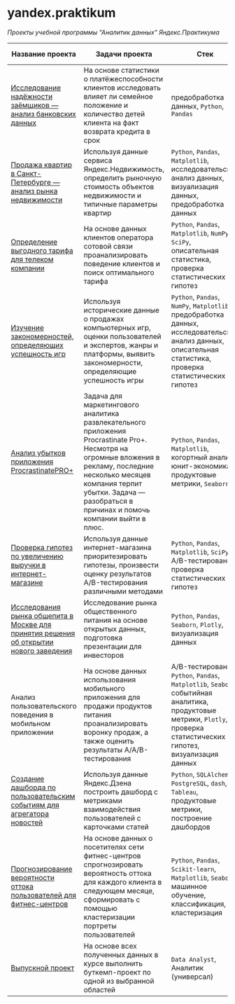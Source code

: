 # yandex.praktikum
<i>Проекты учебной программы "Аналитик данных" Яндекс.Практикума</i>


|Название проекта|Задачи проекта|Стек|Описание Я.Практикума|
|---	|---	|---	|:---:	|
|[Исследование надёжности заёмщиков — анализ банковских данных](https://github.com/Senyanordwest/yandex.praktikum/tree/main/project_02_borrowers)|На основе статистики о платёжеспособности клиентов исследовать влияет ли семейное положение и количество детей клиента на факт возврата кредита в срок|предобработка данных, `Python`, `Pandas`|[link](https://concrete-web-bad.notion.site/066274609b764165b9b59bee6e1a9c03?p=e6559b8ddb50445b83e1080fc1582fa5)|
|[Продажа квартир в Санкт-Петербурге — анализ рынка недвижимости](https://github.com/Senyanordwest/yandex.praktikum/tree/main/project_03_estate)|Используя данные сервиса Яндекс.Недвижимость, определить рыночную стоимость объектов недвижимости и типичные параметры квартир|`Python`, `Pandas`, `Matplotlib`, исследовательский анализ данных, визуализация данных, предобработка данных|[link](https://concrete-web-bad.notion.site/066274609b764165b9b59bee6e1a9c03?p=628683caf9964728ba6d4cd70a64904d)|
|[Определение выгодного тарифа для телеком компании](https://github.com/Senyanordwest/yandex.praktikum/tree/main/project_04_telecom)|На основе данных клиентов оператора сотовой связи проанализировать поведение клиентов и поиск оптимального тарифа|`Python`, `Pandas`, `Matplotlib`, `NumPy`, `SciPy`, описательная статистика, проверка статистических гипотез|[link](https://concrete-web-bad.notion.site/066274609b764165b9b59bee6e1a9c03?p=7a033923c7074737bb0e588e8d90a71b)|
|[Изучение закономерностей, определяющих успешность игр](https://github.com/Senyanordwest/yandex.praktikum/tree/main/project_05_gaming)|Используя исторические данные о продажах компьютерных игр, оценки пользователей и экспертов, жанры и платформы, выявить закономерности, определяющие успешность игры |`Python`, `Pandas`, `NumPy`, `Matplotlib`, предобработка данных, исследовательский анализ данных, описательная статистика, проверка статистических гипотез|[link](https://concrete-web-bad.notion.site/066274609b764165b9b59bee6e1a9c03?p=965a865ec1db45d4910c7c6b56aeff40)|
|[Анализ убытков приложения ProcrastinatePRO+](https://github.com/Senyanordwest/yandex.praktikum/tree/main/project_07_ppro%2B)|Задача для маркетингового аналитика развлекательного приложения Procrastinate Pro+. Несмотря на огромные вложения в рекламу, последние несколько месяцев компания терпит убытки. Задача — разобраться в причинах и помочь компании выйти в плюс.|`Python`, `Pandas`, `Matplotlib`, когортный анализ, юнит-экономика, продуктовые метрики, `Seaborn`|[link](https://concrete-web-bad.notion.site/066274609b764165b9b59bee6e1a9c03?p=c3069668970146fd98979792fcf7e89c)|
|[Проверка гипотез по увеличению выручки в интернет-магазине](https://github.com/Senyanordwest/yandex.praktikum/tree/main/project_08_ab_test)|Используя данные интернет-магазина приоритезировать гипотезы, произвести оценку результатов A/B-тестирования различными методами|`Python`, `Pandas`, `Matplotlib`, `SciPy`, A/B-тестирование, проверка статистических гипотез|[link](https://concrete-web-bad.notion.site/066274609b764165b9b59bee6e1a9c03?p=9326d9d8f8c74a3ab01a4facf5e8a39c)|
|[Исследования рынка общепита в Москве для принятия решения об открытии нового заведения](https://github.com/Senyanordwest/yandex.praktikum/tree/main/project_09_moscow_food)|Исследование рынка общественного питания на основе открытых данных, подготовка презентации для инвесторов|`Python`, `Pandas`, `Seaborn`, `Plotly`, визуализация данных|[link](https://concrete-web-bad.notion.site/066274609b764165b9b59bee6e1a9c03?p=414156e4562843c088aa148a20c4b00c)|
|Анализ пользовательского поведения в мобильном приложении|На основе данных использования мобильного приложения для продажи продуктов питания проанализировать воронку продаж, а также оценить результаты A/A/B-тестирования |A/B-тестирование, `Python`, `Pandas`, `Matplotlib`, `Seaborn`, событийная аналитика, продуктовые метрики, `Plotly`, проверка статистических гипотез, визуализация данных|[link](https://concrete-web-bad.notion.site/066274609b764165b9b59bee6e1a9c03?p=b407977d53de4646b462bfa19082e847)|
|[Создание дашборда по пользовательским событиям для агрегатора новостей](https://github.com/Senyanordwest/yandex.praktikum/tree/main/project_11_tableau_dashboard)|Используя данные Яндекс.Дзена построить дашборд с метриками взаимодействия пользователей с карточками статей|`Python`, `SQLAlchemy`, `PostgreSQL`, `dash`, `Tableau`, продуктовые метрики, построение дашбордов|[link](https://concrete-web-bad.notion.site/066274609b764165b9b59bee6e1a9c03?p=c1293dc0f67546068c269b1effd977b4)|
|[Прогнозирование вероятности оттока пользователей для фитнес-центров](https://github.com/Senyanordwest/yandex.praktikum/tree/main/project_12_ML)|На основе данных о посетителях сети фитнес-центров спрогнозировать вероятность оттока для каждого клиента в следующем месяце, сформировать с помощью кластеризации портреты пользователей|`Python`, `Pandas`, `Scikit-learn`, `Matplotlib`, `Seaborn`, машинное обучение, классификация, кластеризация|[link](https://concrete-web-bad.notion.site/066274609b764165b9b59bee6e1a9c03?p=286371bde5594fc9891c3c7fa7c96ca5)|
|[Выпускной проект](https://github.com/Senyanordwest/yandex.praktikum/tree/main/project_13_final)|На основе всех полученных данных в курсе выполнить буткемп-проект по одной из выбранной областей|`Data Analyst`, Аналитик (универсал)|[link](https://concrete-web-bad.notion.site/066274609b764165b9b59bee6e1a9c03?p=9b761e15261f45a78501ad8518376a78)|
